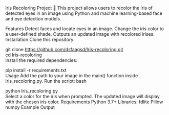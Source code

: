 
Iris Recoloring Project 🌈
This project allows users to recolor the iris of detected eyes in an image using Python and machine learning-based face and eye detection models.

Features
Detect faces and locate eyes in an image.
Change the iris color to a user-defined shade.
Outputs an updated image with recolored irises.
Installation
Clone this repository:

git clone https://github.com/dsfaagsd/Iris-recoloring.git  
cd Iris-recoloring  
Install the required dependencies:

pip install -r requirements.txt  
Usage
Add the path to your image in the main() function inside Iris_recoloring.py.
Run the script:
bash

python Iris_recoloring.py  
Select a color for the iris when prompted.
The updated image will display with the chosen iris color.
Requirements
Python 3.7+
Libraries:
fdlite
Pillow
numpy
Example Output
